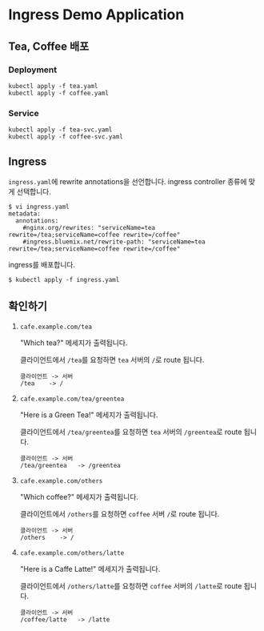 # Ingress Demo Application

## Tea, Coffee 배포

### Deployment

```
kubectl apply -f tea.yaml
kubectl apply -f coffee.yaml
```

### Service

```
kubectl apply -f tea-svc.yaml
kubectl apply -f coffee-svc.yaml
```

## Ingress

`ingress.yaml`에 rewrite annotations을 선언합니다. ingress controller 종류에 맞게 선택합니다.

```
$ vi ingress.yaml
metadata:
  annotations:
    #nginx.org/rewrites: "serviceName=tea rewrite=/tea;serviceName=coffee rewrite=/coffee"
    #ingress.bluemix.net/rewrite-path: "serviceName=tea rewrite=/tea;serviceName=coffee rewrite=/coffee"
```

ingress를 배포합니다.
```
$ kubectl apply -f ingress.yaml
```

## 확인하기

1. `cafe.example.com/tea`

    "Which tea?" 메세지가 출력됩니다.

    클라이언트에서 `/tea`를 요청하면 `tea` 서버의 `/`로 route 됩니다.

    ```
    클라이언트 -> 서버
    /tea    -> /
    ```

2. `cafe.example.com/tea/greentea`

    "Here is a Green Tea!" 메세지가 출력됩니다.

    클라이언트에서 `/tea/greentea`를 요청하면 `tea` 서버의 `/greentea`로 route 됩니다.

    ```
    클라이언트 -> 서버
    /tea/greentea   -> /greentea
    ```

3. `cafe.example.com/others`

    "Which coffee?" 메세지가 출력됩니다.

    클라이언트에서 `/others`를 요청하면 `coffee` 서버 `/`로 route 됩니다.

    ```
    클라이언트 -> 서버
    /others    -> /
    ```

4. `cafe.example.com/others/latte`

    "Here is a Caffe Latte!" 메세지가 출력됩니다.

    클라이언트에서 `/others/latte`를 요청하면 `coffee` 서버의 `/latte`로 route 됩니다.

    ```
    클라이언트 -> 서버
    /coffee/latte   -> /latte
    ```
